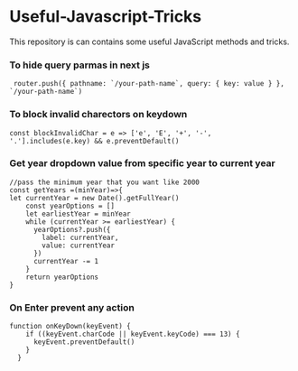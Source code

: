 
# Useful-Javascript-Tricks
This repository is can contains some useful JavaScript methods and tricks. 

### To hide query parmas in next js
```
 router.push({ pathname: `/your-path-name`, query: { key: value } }, `/your-path-name`)
```

### To block invalid charectors on keydown
```
const blockInvalidChar = e => ['e', 'E', '+', '-', '.'].includes(e.key) && e.preventDefault()
```

### Get year dropdown value from specific year to current year
```
//pass the minimum year that you want like 2000 
const getYears =(minYear)=>{
let currentYear = new Date().getFullYear()
    const yearOptions = []
    let earliestYear = minYear
    while (currentYear >= earliestYear) {
      yearOptions?.push({
        label: currentYear,
        value: currentYear
      })
      currentYear -= 1
    }
    return yearOptions
}
```
### On Enter prevent any action
```
function onKeyDown(keyEvent) {
    if ((keyEvent.charCode || keyEvent.keyCode) === 13) {
      keyEvent.preventDefault()
    }
  }
```
